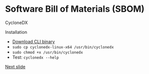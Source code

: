 # Software Bill of Materials (SBOM)



CycloneDX

Installation
* [Download CLI binary](https://github.com/CycloneDX/cyclonedx-cli)
* ```sudo cp cyclonedx-linux-x64 /usr/bin/cyclonedx```
* ```sudo chmod +x /usr/bin/cyclonedx```
* Test: ```cyclonedx --help```




[Next slide](deployment.md)

